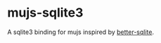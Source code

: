 # mujs-sqlite3

A sqlite3 binding for mujs inspired by [better-sqlite](https://github.com/JoshuaWise/better-sqlite3).
